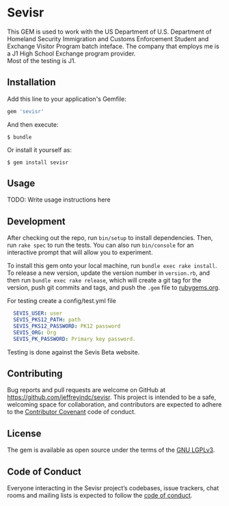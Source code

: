 # Sevisr

This GEM is used to work with the US Department of U.S. Department of Homeland Security Immigration and Customs Enforcement Student and 
Exchange Visitor Program batch inteface.  The company that employs me is a J1 High School Exchange program provider.  
Most of the testing is J1.   

## Installation

Add this line to your application's Gemfile:

```ruby
gem 'sevisr'
```

And then execute:

    $ bundle

Or install it yourself as:

    $ gem install sevisr

## Usage

TODO: Write usage instructions here

## Development

After checking out the repo, run `bin/setup` to install dependencies. Then, run `rake spec` to run the tests. You can also run `bin/console` for an interactive prompt that will allow you to experiment.

To install this gem onto your local machine, run `bundle exec rake install`. To release a new version, update the version number in `version.rb`, and then run `bundle exec rake release`, which will create a git tag for the version, push git commits and tags, and push the `.gem` file to [rubygems.org](https://rubygems.org).

For testing create a config/test.yml file

```yaml
  SEVIS_USER: user
  SEVIS_PKS12_PATH: path
  SEVIS_PKS12_PASSWORD: PK12 password
  SEVIS_ORG: Org
  SEVIS_PK_PASSWORD: Primary key password.
```

Testing is done against the Sevis Beta website.

## Contributing

Bug reports and pull requests are welcome on GitHub at https://github.com/jeffreyindc/sevisr. This project is intended to be a safe, welcoming space for collaboration, and contributors are expected to adhere to the [Contributor Covenant](http://contributor-covenant.org) code of conduct.

## License

The gem is available as open source under the terms of the [GNU LGPLv3](https://opensource.org/licenses/LGPL-3.0).

## Code of Conduct

Everyone interacting in the Sevisr project’s codebases, issue trackers, chat rooms and mailing lists is expected to follow the [code of conduct](https://github.com/[USERNAME]/sevisr/blob/master/CODE_OF_CONDUCT.md).
